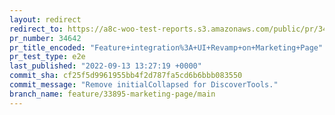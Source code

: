 ```yaml
---
layout: redirect
redirect_to: https://a8c-woo-test-reports.s3.amazonaws.com/public/pr/34642/e2e/index.html
pr_number: 34642
pr_title_encoded: "Feature+integration%3A+UI+Revamp+on+Marketing+Page"
pr_test_type: e2e
last_published: "2022-09-13 13:27:19 +0000"
commit_sha: cf25f5d9961955bb4f2d787fa5cd6b6bbb083550
commit_message: "Remove initialCollapsed for DiscoverTools."
branch_name: feature/33895-marketing-page/main
---
```

